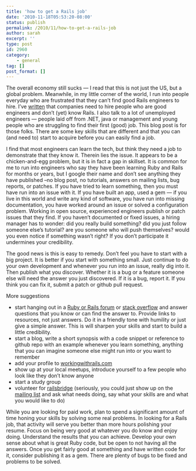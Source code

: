 ```yaml
---
title: 'how to get a Rails job'
date: '2010-11-18T05:53:20-08:00'
status: publish
permalink: /2010/11/how-to-get-a-rails-job
author: sarah
excerpt: ''
type: post
id: 2960
category:
    - general
tag: []
post_format: []
---
```

The overall economy still sucks — I read that this is not just the US, but a global problem. Meanwhile, in my little corner of the world, I run into people everyday who are frustrated that they can’t find good Rails engineers to hire. I’ve [written](http://blazingcloud.net/2010/02/13/insourcing/) that companies need to hire people who are good engineers and don’t (yet) know Rails. I also talk to a lot of unemployed engineers — people laid off from .NET, java or management and young people who are struggling to find their first (good) job. This blog post is for those folks. There are some key skills that are different and that you can (and need to) start to acquire before you can easily find a job.

I find that most engineers can learn the tech, but think they need a job to demonstrate that they know it. Therein lies the issue. It appears to be a chicken-and-egg problem, but it is in fact a gap in skillset. It is common for me to run into engineers who say they have been learning Ruby and Rails for months or years, but I google their name and don’t see anything they have published –no blog post, no tutorials, answers on mailing lists, bug reports, or patches. If you have tried to learn something, then you must have run into an issue with it. If you have built an app, used a gem — if you live in this world and write any kind of software, you have run into missing documentation, you have worked around an issue or solved a configuration problem. Working in open source, experienced engineers publish or patch issues that they find. If you haven’t documented or fixed issues, a hiring manager has to wonder: did you really build something? did you just follow someone else’s tutorial? are you someone who will push themselves? would you even notice if something wasn’t right? If you don’t participate it undermines your credibility.

The good news is this is easy to remedy. Don’t feel you have to start with a big project. It is better if you start with something small. Just continue to do your own development and whenever you run into an issue, really dig into it. Then publish what you discover. Whether it is a bug or a feature someone else will need the answer you just discovered. If it is a bug, report it. If you think you can fix it, submit a patch or github pull request.

More suggestions

- start hanging out in a [Ruby or Rails forum](http://www.ruby-forum.com/) or [stack overflow](http://stackoverflow.com/) and answer questions that you know or can find the answer to. Provide links to resources, not just answers. Do it in a friendly tone with humility or just give a simple answer. This is will sharpen your skills and start to build a little credibility.
- start a blog, write a short synopsis with a code snippet or reference to github repo with an example whenever you learn something, anything that you can imagine someone else might run into or you want to remember
- add your profile to [workingwithrails.com](http://workingwithrails.com/)
- show up at your local meetups, introduce yourself to a few people who look like they don’t know anyone
- start a study group
- volunteer for [railsbridge](http://railsbridge.org/) (seriously, you could just show up on the [mailing list](http://groups.google.com/group/railsbridge) and ask what needs doing, say what your skills are and what you would like to do)

While you are looking for paid work, plan to spend a significant amount of time honing your skills by solving some real problems. In looking for a Rails job, that activity will serve you better than more hours polishing your resume. Focus on being very good at whatever you do know and enjoy doing. Understand the results that you can achieve. Develop your own sense about what is great Ruby code, but be open to not having all the answers. Once you get fairly good at something and have written code for it, consider publishing it as a gem. There are plenty of bugs to be fixed and problems to be solved.